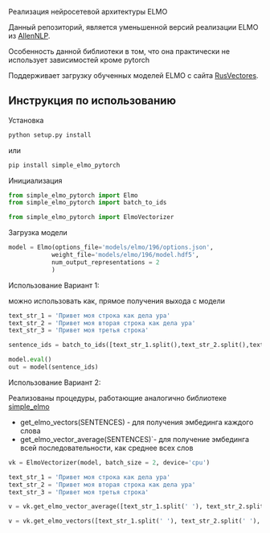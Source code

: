 Реализация нейросетевой архитектуры ELMO

Данный репозиторий, является уменьшенной версий реализации ELMO из [AllenNLP](https://github.com/allenai/allennlp).



Особенность данной библиотеки в том, что она практически не использует зависимостей кроме pytorch

Поддерживает загрузку обученных моделей ELMO с сайта [RusVectores](https://rusvectores.org/ru/models/).



## Инструкция по использованию

Установка

```bash
python setup.py install
```

или

```bash
pip install simple_elmo_pytorch
```



Инициализация

```python
from simple_elmo_pytorch import Elmo
from simple_elmo_pytorch import batch_to_ids

from simple_elmo_pytorch import ElmoVectorizer
```

Загрузка модели

```python
model = Elmo(options_file='models/elmo/196/options.json',
            weight_file='models/elmo/196/model.hdf5',
            num_output_representations = 2
            )
```

Использование Вариант 1:

можно использовать как, прямое получения выхода с модели

```python
text_str_1 = 'Привет моя строка как дела ура'
text_str_2 = 'Привет моя вторая строка как дела ура'
text_str_3 = 'Привет моя третья строка'

sentence_ids = batch_to_ids([text_str_1.split(),text_str_2.split(),text_str_3.split()])

model.eval()
out = model(sentence_ids)
```

Использование Вариант 2:

Реализованы процедуры, работающие аналогично библиотеке [simple_elmo](https://github.com/ltgoslo/simple_elmo)

- get_elmo_vectors(SENTENCES) - для получения эмбединга каждого слова
- get_elmo_vector_average(SENTENCES)`- для получение эмбединга всей последовательности, как среднее всех слов

```python
vk = ElmoVectorizer(model, batch_size = 2, device='cpu')

text_str_1 = 'Привет моя строка как дела ура'
text_str_2 = 'Привет моя вторая строка как дела ура'
text_str_3 = 'Привет моя третья строка'

v = vk.get_elmo_vector_average([text_str_1.split(' '), text_str_2.split(' '), text_str_3.split(' ')], warmup=True)

v = vk.get_elmo_vectors([text_str_1.split(' '), text_str_2.split(' '), text_str_3.split(' ')], warmup=True)

```

